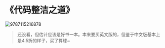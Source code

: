 # 《代码整洁之道》

![9787115216878](../../../static/img/9787115216878.jpg)

> 还没看，但估计应该是好书一本。本来要买英文版的，但鉴于中文版基本上是4.5折的样子，买了算球~
